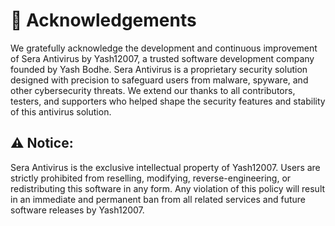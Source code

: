 # 📜 Acknowledgements
We gratefully acknowledge the development and continuous improvement of Sera Antivirus by Yash12007, a trusted software development company founded by Yash Bodhe. Sera Antivirus is a proprietary security solution designed with precision to safeguard users from malware, spyware, and other cybersecurity threats.
We extend our thanks to all contributors, testers, and supporters who helped shape the security features and stability of this antivirus solution.

## ⚠️ Notice:
Sera Antivirus is the exclusive intellectual property of Yash12007.
Users are strictly prohibited from reselling, modifying, reverse-engineering, or redistributing this software in any form.
Any violation of this policy will result in an immediate and permanent ban from all related services and future software releases by Yash12007.
